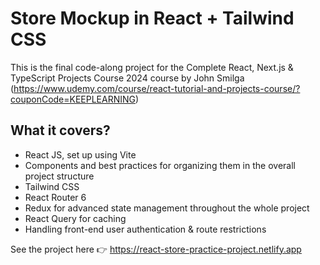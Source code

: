 # Store Mockup in React + Tailwind CSS

This is the final code-along project for the Complete React, Next.js & TypeScript Projects Course 2024 course by John Smilga (https://www.udemy.com/course/react-tutorial-and-projects-course/?couponCode=KEEPLEARNING)

## What it covers?

- React JS, set up using Vite
- Components and best practices for organizing them in the overall project structure
- Tailwind CSS
- React Router 6
- Redux for advanced state management throughout the whole project
- React Query for caching
- Handling front-end user authentication & route restrictions

See the project here 👉 https://react-store-practice-project.netlify.app
